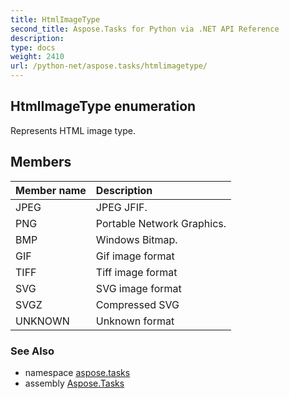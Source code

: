 ```yaml
---
title: HtmlImageType
second_title: Aspose.Tasks for Python via .NET API Reference
description: 
type: docs
weight: 2410
url: /python-net/aspose.tasks/htmlimagetype/
---
```


## HtmlImageType enumeration

Represents HTML image type.

## Members
| Member name | Description |
| :- | :- |
|JPEG|JPEG JFIF.|
|PNG|Portable Network Graphics.|
|BMP|Windows Bitmap.|
|GIF|Gif image format|
|TIFF|Tiff image format|
|SVG|SVG image format|
|SVGZ|Compressed SVG|
|UNKNOWN|Unknown format|

### See Also

* namespace [aspose.tasks](/tasks/python-net/aspose.tasks/)
* assembly [Aspose.Tasks](/tasks/python-net/)


